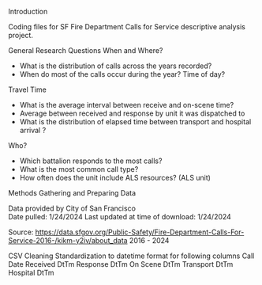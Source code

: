 Introduction 

Coding files for SF Fire Department Calls for Service descriptive analysis project. 

General Research Questions 
When and Where?  
- What is the distribution of calls across the years recorded? 
- When do most of the calls occur during the year? Time of day?

Travel Time 
- What is the average interval between receive and on-scene time?
- Average between received and response by unit it was dispatched to
- What is the distribution of elapsed time between transport and hospital arrival ?

Who?
- Which battalion responds to the most calls?
- What is the most common call type?
- How often does the unit include ALS resources? (ALS unit)


Methods 
Gathering and Preparing Data 

Data provided by City of San Francisco  
Date pulled: 1/24/2024 
Last updated at time of download: 1/24/2024

Source: https://data.sfgov.org/Public-Safety/Fire-Department-Calls-For-Service-2016-/kikm-y2iv/about_data 
2016 - 2024  

CSV Cleaning 
Standardization to datetime format for following columns 
Call Date 
Received DtTm 
Response DtTm 
On Scene DtTm 
Transport DtTm 
Hospital DtTm 

